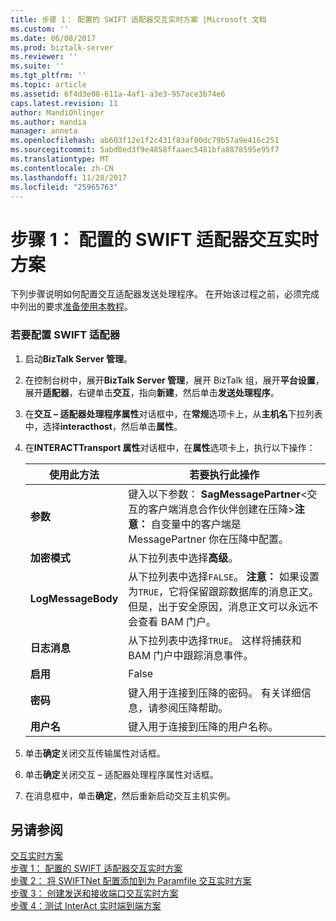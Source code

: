 ```yaml
---
title: 步骤 1： 配置的 SWIFT 适配器交互实时方案 |Microsoft 文档
ms.custom: ''
ms.date: 06/08/2017
ms.prod: biztalk-server
ms.reviewer: ''
ms.suite: ''
ms.tgt_pltfrm: ''
ms.topic: article
ms.assetid: 6f4d3e08-611a-4af1-a3e3-957ace3b74e6
caps.latest.revision: 11
author: MandiOhlinger
ms.author: mandia
manager: anneta
ms.openlocfilehash: ab603f12e1f2c431f83af00dc79b57a9e416c251
ms.sourcegitcommit: 5abd0ed3f9e4858ffaaec5481bfa8878595e95f7
ms.translationtype: MT
ms.contentlocale: zh-CN
ms.lasthandoff: 11/28/2017
ms.locfileid: "25965763"
---
```

# <a name="step-1-configure-the-swift-adapter-for-the-interact-real-time-scenario"></a>步骤 1： 配置的 SWIFT 适配器交互实时方案
下列步骤说明如何配置交互适配器发送处理程序。 在开始该过程之前，必须完成中列出的要求[准备使用本教程](../../adapters-and-accelerators/fileact-interact/preparing-to-use-the-tutorial1.md)。  
  
### <a name="to-configure-the-swift-adapter"></a>若要配置 SWIFT 适配器  
  
1.  启动**BizTalk Server 管理**。  
  
2.  在控制台树中，展开**BizTalk Server 管理**，展开 BizTalk 组，展开**平台设置**，展开**适配器**，右键单击**交互**，指向**新建**，然后单击**发送处理程序**。  
  
3.  在**交互 – 适配器处理程序属性**对话框中，在**常规**选项卡上，从**主机名**下拉列表中，选择**interacthost**，然后单击**属性**。  
  
4.  在**INTERACTTransport 属性**对话框中，在**属性**选项卡上，执行以下操作：  
  
    |**使用此方法**|**若要执行此操作**|  
    |------------------|--------------------|  
    |**参数**|键入以下参数： **SagMessagePartner**\<交互的客户端消息合作伙伴创建在压降\>**注意：** 自变量中的客户端是 MessagePartner 你在压降中配置。|  
    |**加密模式**|从下拉列表中选择**高级**。|  
    |**LogMessageBody**|从下拉列表中选择`FALSE`。 **注意：** 如果设置为`TRUE`，它将保留跟踪数据库的消息正文。 但是，出于安全原因，消息正文可以永远不会查看 BAM 门户。|  
    |**日志消息**|从下拉列表中选择`TRUE`。 这样将捕获和 BAM 门户中跟踪消息事件。|  
    |**启用**|False|  
    |**密码**|键入用于连接到压降的密码。 有关详细信息，请参阅压降帮助。|  
    |**用户名**|键入用于连接到压降的用户名称。|  
  
5.  单击**确定**关闭交互传输属性对话框。  
  
6.  单击**确定**关闭交互 – 适配器处理程序属性对话框。  
  
7.  在消息框中，单击**确定**，然后重新启动交互主机实例。  
  
## <a name="see-also"></a>另请参阅  
 [交互实时方案](../../adapters-and-accelerators/fileact-interact/interact-real-time-scenario.md)   
 [步骤 1： 配置的 SWIFT 适配器交互实时方案](../../adapters-and-accelerators/fileact-interact/step-1-configure-the-swift-adapter-for-the-interact-real-time-scenario.md)   
 [步骤 2： 将 SWIFTNet 配置添加到为 Paramfile 交互实时方案](../../adapters-and-accelerators/fileact-interact/step-2-add-swiftnet-configuration-to-paramfile-for-interact-real-time-scenario.md)   
 [步骤 3： 创建发送和接收端口交互实时方案](../../adapters-and-accelerators/fileact-interact/step-3-create-send-and-receive-ports-for-the-interact-real-time-scenario.md)   
 [步骤 4：测试 InterAct 实时端到端方案](../../adapters-and-accelerators/fileact-interact/step-4-test-the-interact-real-time-end-to-end-scenario.md)
